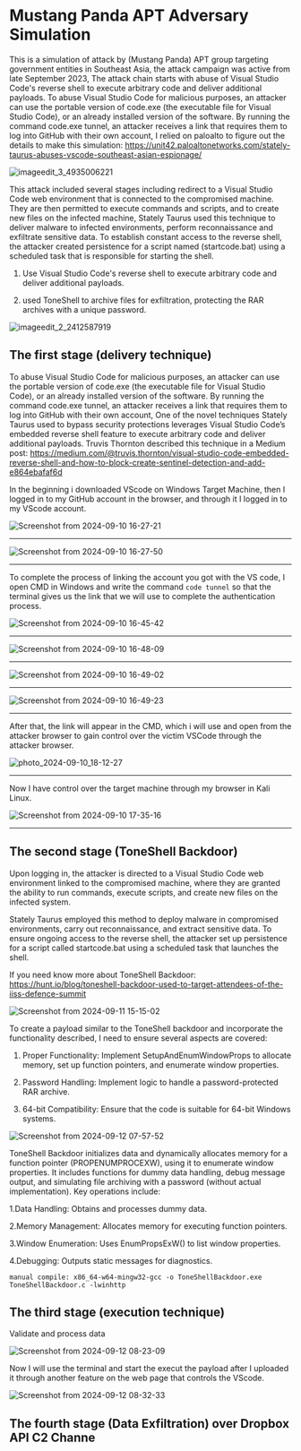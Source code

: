# Mustang Panda APT Adversary Simulation

This is a simulation of attack by (Mustang Panda) APT group targeting government entities in Southeast Asia, the attack campaign was active from late September 2023, The attack chain starts with abuse of Visual Studio Code's reverse shell to execute arbitrary code and deliver additional payloads. To abuse Visual Studio Code for malicious purposes, an attacker can use the portable version of code.exe (the executable file for Visual Studio Code), or an already installed version of the software. By running the command code.exe tunnel, an attacker receives a link that requires them to log into GitHub with their own account, I relied on paloalto to figure out the details to make this simulation: https://unit42.paloaltonetworks.com/stately-taurus-abuses-vscode-southeast-asian-espionage/

![imageedit_3_4935006221](https://github.com/user-attachments/assets/8769d80f-3ddd-43d3-a6ff-9171af4e6acc)

This attack included several stages including redirect to a Visual Studio Code web environment that is connected to the compromised machine. They are then permitted to execute commands and scripts, and to create new files on the infected machine, Stately Taurus used this technique to deliver malware to infected environments, perform reconnaissance and exfiltrate sensitive data. To establish constant access to the reverse shell, the attacker created persistence for a script named (startcode.bat) using a scheduled task that is responsible for starting the shell.

1. Use Visual Studio Code's reverse shell to execute arbitrary code and deliver additional payloads.

2. used ToneShell to archive files for exfiltration, protecting the RAR archives with a unique password.

![imageedit_2_2412587919](https://github.com/user-attachments/assets/ccc11e78-40c9-4573-bb3f-1854e0058a0d)

## The first stage (delivery technique)

To abuse Visual Studio Code for malicious purposes, an attacker can use the portable version of code.exe (the executable file for Visual Studio Code), or an already installed version of the software. By running the command code.exe tunnel, an attacker receives a link that requires them to log into GitHub with their own account, One of the novel techniques Stately Taurus used to bypass security protections leverages Visual Studio Code’s embedded reverse shell feature to execute arbitrary code and deliver additional payloads. Truvis Thornton described this technique in a Medium post: https://medium.com/@truvis.thornton/visual-studio-code-embedded-reverse-shell-and-how-to-block-create-sentinel-detection-and-add-e864ebafaf6d

In the beginning i downloaded VScode on Windows Target Machine, then I logged in to my GitHub account in the browser, and through it I logged in to my VScode account.


![Screenshot from 2024-09-10 16-27-21](https://github.com/user-attachments/assets/4bb7cb38-9773-4440-85c6-e7d1a4aa8773)

_______________________________________________________________________________________________________________________

![Screenshot from 2024-09-10 16-27-50](https://github.com/user-attachments/assets/f691cecf-c1c5-4404-af2a-c89589c585db)

_______________________________________________________________________________________________________________________

To complete the process of linking the account you got with the VS code, I open CMD in Windows and write the command `code tunnel` so that the terminal gives us the link that we will use to complete the authentication process.

![Screenshot from 2024-09-10 16-45-42](https://github.com/user-attachments/assets/baaa7152-4263-4b4f-9e7e-694f2a42f52d)

_______________________________________________________________________________________________________________________


![Screenshot from 2024-09-10 16-48-09](https://github.com/user-attachments/assets/c7e2aeeb-762d-41dc-9363-21c9795d10ce)

_______________________________________________________________________________________________________________________



![Screenshot from 2024-09-10 16-49-02](https://github.com/user-attachments/assets/81e59367-3331-4ef0-b68b-abaa2e03695c)

_______________________________________________________________________________________________________________________


![Screenshot from 2024-09-10 16-49-23](https://github.com/user-attachments/assets/4e2fb722-876b-4585-974c-067615a8fc98)


_______________________________________________________________________________________________________________________

After that, the link will appear in the CMD, which i will use and open from the attacker browser to gain control over the victim VSCode through the attacker browser.

![photo_2024-09-10_18-12-27](https://github.com/user-attachments/assets/2a7236ba-bf11-4d56-b71a-346c509f165d)


_______________________________________________________________________________________________________________________

Now I have control over the target machine through my browser in Kali Linux.

![Screenshot from 2024-09-10 17-35-16](https://github.com/user-attachments/assets/c87e61d8-fbe6-4ef7-8b29-606aab7432fe)


_______________________________________________________________________________________________________________________

## The second stage (ToneShell Backdoor)

Upon logging in, the attacker is directed to a Visual Studio Code web environment linked to the compromised machine, where they are granted the ability to run commands, execute scripts, and create new files on the infected system.

Stately Taurus employed this method to deploy malware in compromised environments, carry out reconnaissance, and extract sensitive data. To ensure ongoing access to the reverse shell, the attacker set up persistence for a script called startcode.bat using a scheduled task that launches the shell.

If you need know more about ToneShell Backdoor: https://hunt.io/blog/toneshell-backdoor-used-to-target-attendees-of-the-iiss-defence-summit

![Screenshot from 2024-09-11 15-15-02](https://github.com/user-attachments/assets/c9b60539-4828-4eeb-9ea4-d319d746886b)


To create a payload similar to the ToneShell backdoor and incorporate the functionality described, I need to ensure several aspects are covered:

1. Proper Functionality: Implement SetupAndEnumWindowProps to allocate memory, set up function pointers, and enumerate window properties.

2. Password Handling: Implement logic to handle a password-protected RAR archive.

3. 64-bit Compatibility: Ensure that the code is suitable for 64-bit Windows systems.


![Screenshot from 2024-09-12 07-57-52](https://github.com/user-attachments/assets/61290a5f-ce8a-4878-b6a7-8d8e6131f558)

ToneShell Backdoor initializes data and dynamically allocates memory for a function pointer (PROPENUMPROCEXW), using it to enumerate window properties. It includes functions for dummy data handling, debug message output, and simulating file archiving with a password (without actual implementation). Key operations include:

  1.Data Handling: Obtains and processes dummy data.
  
  2.Memory Management: Allocates memory for executing function pointers.
  
  3.Window Enumeration: Uses EnumPropsExW() to list window properties.
  
  4.Debugging: Outputs static messages for diagnostics.

    manual compile: x86_64-w64-mingw32-gcc -o ToneShellBackdoor.exe ToneShellBackdoor.c -lwinhttp
    

## The third stage (execution technique)

Validate and process data

![Screenshot from 2024-09-12 08-23-09](https://github.com/user-attachments/assets/94004d84-3beb-4b9b-84f8-52562862de81)

Now I will use the terminal and start the execut the payload after I uploaded it through another feature on the web page that controls the VScode.

![Screenshot from 2024-09-12 08-32-33](https://github.com/user-attachments/assets/66eebaf2-2ff1-4aaa-afe3-af5654e9f5d6)

## The fourth stage (Data Exfiltration) over Dropbox API C2 Channe
